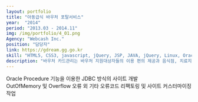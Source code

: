 ```yaml
---
layout: portfolio
title: "아동급식 바우처 포탈서비스"
year:  "2014"
period: "2013.03 - 2014.11"
img: /img/portfolio/4_01.png
Agency: "Webcash Inc."
position: "담당자"
link: https://gdream.gg.go.kr
skill: "HTML5, CSS3, javascript, jQuery, JSP, JAVA, jQuery, Linux, Oracle Procedure"
description: "바우처 카드관리는 바우처 지원대상자들의 이용 편의 제공과 음식점, 치료지원기관 등 가맹점의 대금정산 자동화, 지자체,교육청 등의 바우처 지원업무 효율성을 증대시키는 서비스"
---
```

Oracle Procedure 기능을 이용한 JDBC 방식의 사이트 개발<br>
OutOfMemory 및 Overflow 오류 외 기타 오류코드 리팩토링 및 사이트 커스터마이징 작업

